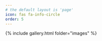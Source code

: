 ```yaml
---
# the default layout is 'page'
icon: fas fa-info-circle
order: 5
---
```

{% include gallery.html folder="images" %}